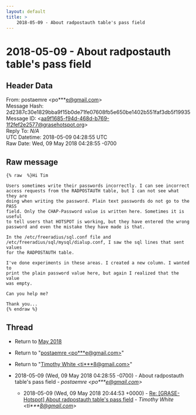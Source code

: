 ```yaml
---
layout: default
title: >
    2018-05-09 - About radpostauth table's pass field
---
```


# 2018-05-09 - About radpostauth table's pass field

## Header Data

From: postaemre \<po***e@gmail.com\><br>
Message Hash: 2d2387c30e1829bba9f15b0de71fe07608fb5e650be1402b551faf3db5f19935<br>
Message ID: \<aa9f1685-f94d-468d-b769-1f2fef2e2577@grasehotspot.org\><br>
Reply To: _N/A_<br>
UTC Datetime: 2018-05-09 04:28:55 UTC<br>
Raw Date: Wed, 09 May 2018 04:28:55 -0700<br>

## Raw message

```
{% raw  %}Hi Tim

Users sometimes write their passwords incorrectly. I can see incorrect 
access requests from the RADPOSTAUTH table, but I can not see what they are 
doing when writing the password. Plain text passwords do not go to the PASS 
field. Only the CHAP-Password value is written here. Sometimes it is useful 
to tell users that HOTSPOT is working, but they have entered the wrong 
password and even the mistake they have made is that.

In the /etc/freeradius/sql.conf file and 
/etc/freeradius/sql/mysql/dialup.conf, I saw the sql lines that sent values 
for the RADPOSTAUTH table.

I've done experiments in these areas. I created a new column. I wanted to 
print the plain password value here, but again I realized that the value 
was empty.

Can you help me?

Thank you...
{% endraw %}
```

## Thread

+ Return to [May 2018](/archive/2018/05)

+ Return to "[postaemre <po***e<span>@</span>gmail.com>](/authors/po___e_at_gmail_com)"
+ Return to "[Timothy White <ti***8<span>@</span>gmail.com>](/authors/ti___8_at_gmail_com)"

+ 2018-05-09 (Wed, 09 May 2018 04:28:55 -0700) - About radpostauth table's pass field - _postaemre \<po***e@gmail.com\>_
  + 2018-05-09 (Wed, 09 May 2018 20:44:53 +0000) - [Re: [GRASE-Hotspot] About radpostauth table's pass field](/archive/2018/05/7cf35d6adf5114bba7570c2afd8fc8edffca1d5a9a9e4981d4d02c7eed735331) - _Timothy White \<ti***8@gmail.com\>_

